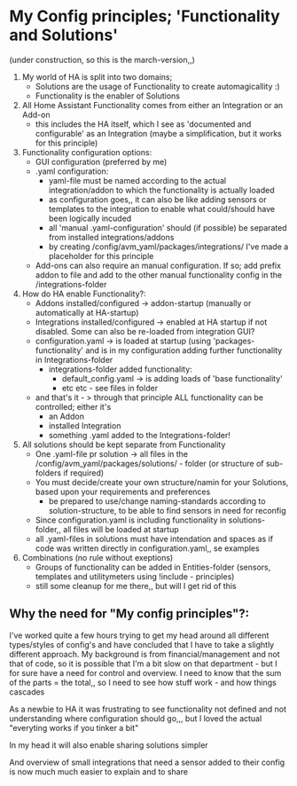 # My Config principles; 'Functionality and Solutions'
(under construction, so this is the march-version,,)
1. My world of HA is split into two domains;
   - Solutions are the usage of Functionality to create automagicallity  :)
   - Functionality is the enabler of Solutions 
2. All Home Assistant Functionality comes from either an Integration or an Add-on
   - this includes the HA itself, which I see as 'documented and configurable' as an Integration (maybe a simplification, but it works for this principle)
3. Functionality configuration options:
   - GUI configuration   (preferred by me)
   - .yaml configuration: 
     - yaml-file must be named according to the actual integration/addon to which the functionality is actually loaded
     - as configuration goes,, it can also be like adding sensors or templates to the integration to enable what could/should have been logically incuded
     - all 'manual .yaml-configuration' should (if possible) be separated from installed integrations/addons 
     - by creating /config/avm_yaml/packages/integrations/ I've made a placeholder for this principle
   - Add-ons can also require an manual configuration. If so; add prefix addon to file and add to the other manual functionality config in the /integrations-folder 
4. How do HA enable Functionality?:
   - Addons installed/configured   -> addon-startup (manually or automatically at HA-startup)
   - Integrations installed/configured  -> enabled at HA startup if not disabled. Some can also be re-loaded from integration GUI?
   - configuration.yaml   -> is loaded at startup (using 'packages-functionality' and is in my configuration adding further functionality in Integrations-folder
     - integrations-folder added functionality:
       - default_config.yaml -> is adding loads of 'base functionality'
       - etc etc - see files in folder  
   - and that's it - > through that principle ALL functionality can be controlled; either it's 
     - an Addon
     - installed Integration
     - something .yaml added to the Integrations-folder!
5. All solutions should be kept separate from Functionality
   - One .yaml-file pr solution -> all files in the /config/avm_yaml/packages/solutions/ - folder  (or structure of sub-folders if required)
   - You must decide/create your own structure/namin for your Solutions, based upon your requirements and preferences
     - be prepared to use/change naming-standards according to solution-structure, to be able to find sensors in need for reconfig 
   - Since configuration.yaml is including functionality in solutions-folder,, all files will be loaded at startup
   - all .yaml-files in solutions must have intendation and spaces as if code was written directly in configuration.yaml,, se examples
 6. Combinations (no rule without exeptions)
    - Groups of functionality can be added in Entities-folder (sensors, templates and utilitymeters using !include - principles) 
    - still some cleanup for me there,, but will I get rid of this


## Why the need for "My config principles"?:
I've worked quite a few hours trying to get my head around all different types/styles of config's and have concluded that I have to take a slightly different approach.
My background is from financial/management and not that of code, so it is possible that I'm a bit slow on that department - but I for sure have a need for control and overview. I need to know that the sum of the parts =  the total,, so I need to see how stuff work - and how things cascades

As a newbie to HA it was frustrating to see functionality not defined and not understanding where configuration should go,,, but I loved the actual "everyting works if you tinker a bit"

In my head it will also enable sharing solutions simpler

And overview of small integrations that need a sensor added to their config is now much much easier to explain and to share